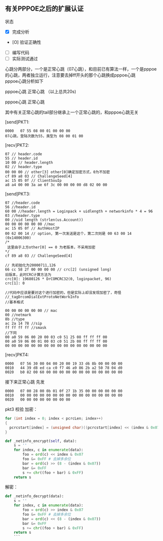 有关PPPOE之后的扩展认证
----------------------
状态
 - [X] 完成分析
 - [O] 验证正确性
 - [ ] 编写代码
 - [ ] 实际测试通过

心跳分两部分，一个是正常心跳（07心跳），和目前已有算法一样，一个是pppoe的心跳，两者独立运行，注意要去掉ff开头的那个心跳换成pppoe心跳<br>
pppoe心跳分析如下

pppoe心跳
正常心跳
（以上总共20s)

pppoe心跳
正常心跳

其中有关正常心跳的tail部分继承上一个正常心跳的，和pppoe心跳无关

[send]PKT1:<br>
```
0000   07 55 08 00 01 00 00 00
07心跳，登陆次数为55，类型为 08 00 01 00
```

[recv]PKT2:<br>
```
07 // header.code
55 // header.id
10 00 // header.length
02 // header.type
00 00 00 // other[3] other[0]确定加密方式，0为不加密
cf 89 a8 03 // ChallengeSeed[4]
ac 15 05 0f // ClientSouIp
a8 a4 00 00 3a ae 6f 3c 00 00 00 00 d8 02 00 00
```

[send]PKT3:<br>
```
07 //header.code
56 //header.id
60 00 //header.length = Loginpack + uidlength + networkinfo * 4 = 96
03 //header.type
00 //uid length (strlen(us.Account))
00 00 00 00 00 00 //mac
ac 15 05 0f // AuthHostIP
00 62 00 14 // option, 第一次发送是这个，第二次则是 00 63 00 14 (0x14006300)
/*
 这里由于上方other[0] == 0 为老版本，不采用加密
*/
cf 89 a8 03 // ChallengeSeed[4]

// 先初始化为20000711,126
66 cc 58 2f 00 00 00 00 // crc[2] (unsigned long)
旧版本，此时CRC计算方法为
crc[0]: 19680126 * DrCOMCRC32(0, loginpacket, 96)
crc[1]: 0

//代码中应该是要对这个进行加密的，但是实际上却没发现加密了，奇怪
//_tagDrcomDialExtProtoNetWorkInfo
//基本格式

00 00 00 00 00 00 // mac
00 //netmark
8b //type
ac 2a 14 78 //sip
ff ff ff ff //smask
//下同
00 a0 59 06 00 20 00 03 c0 51 25 08 ff ff ff 00 
00 a0 59 06 00 01 00 03 c0 51 2b 08 ff ff ff 00
00 00 00 00 00 00 00 00 00 00 00 00 00 00 00 00 
```

[recv]PKT4:<br>
```
0000   07 56 30 00 04 00 20 00 19 33 d6 8b 00 00 00 00
0010   44 39 d8 ed ca c0 f7 46 a9 86 2b a2 50 78 04 d0
0020   b0 82 00 60 00 00 00 00 00 00 00 00 00 00 00 00
```


接下来正常心跳
先发
```
0000   07 00 28 00 0b 01 0f 27 1b 35 00 00 00 00 00 00
0010   00 00 00 00 00 00 00 00 00 00 00 00 00 00 00 00
0020   00 00 00 00 00 00 00 00
```

pkt3 校验
加密：
```c
for (int index = 0; index < pcrcLen; index++)
{
  pcrcstart[index] = (unsigned char)((pcrcstart[index] << (index & 0x07) + (pcrcstart[index] >> (8 - (index & 0x07))));
}
```
```python
def _netinfo_encrypt(self, data):
	s = ''
	for index, c in enumerate(data):
		foo = ord(c) << index & 0x07
		foo &= 0xFF # 去掉多余位
		bar = ord(c) >> (8 - (index & 0x07))
		bar &= 0xFF
		s += chr((foo + bar) & 0xFF)
	return s
```
解密：
```python
def _netinfo_decrypt(data):
	s = ''
	for index, c in enumerate(data):
		foo = ord(c) >> index & 0x07
		foo &= 0xFF # 去掉多余位
		bar = ord(c) << (8 - (index & 0x07))
		bar &= 0xFF
		s += chr((foo + bar) & 0xFF)
	return s
	```
